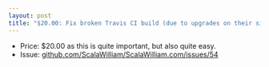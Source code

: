 ```yaml
---
layout: post
title: "$20.00: Fix broken Travis CI build (due to upgrades on their side)"
---
```


- Price: $20.00 as this is quite important, but also quite easy.
- Issue: [github.com/ScalaWilliam/ScalaWilliam.com/issues/54](https://github.com/ScalaWilliam/ScalaWilliam.com/issues/54)
